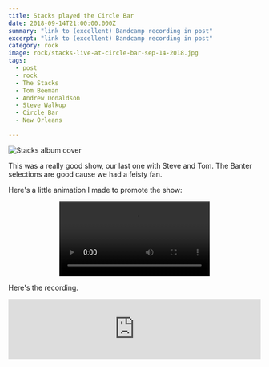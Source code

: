 ```yaml
---
title: Stacks played the Circle Bar
date: 2018-09-14T21:00:00.000Z
summary: "link to (excellent) Bandcamp recording in post"
excerpt: "link to (excellent) Bandcamp recording in post"
category: rock
image: rock/stacks-live-at-circle-bar-sep-14-2018.jpg
tags:
  - post 
  - rock
  - The Stacks
  - Tom Beeman
  - Andrew Donaldson
  - Steve Walkup
  - Circle Bar
  - New Orleans

---
```


![Stacks album cover](/static/img/rock/stacks-live-at-circle-bar-sep-14-2018.jpg "Stacks")

This was a really good show, our last one with Steve and Tom. The Banter selections are good cause we had a feisty fan.

Here's a little animation I made to promote the show:

<div style="width: 100%; text-align: center;">
<video controls loop>
  <source type="video/mp4" src="/static/img/animations/mp4s/Stacks-CircleBar-sep-14-2018.mp4"></source>
  <p>Your browser does not support the video element.</p>
</video>
</div>

Here's the recording.

<iframe style="border: 0; width: 100%; height: 120px;" src="https://bandcamp.com/EmbeddedPlayer/album=1045225060/size=large/bgcol=ffffff/linkcol=0687f5/tracklist=false/artwork=small/transparent=true/" seamless><a href="http://thestacksnola.bandcamp.com/album/live-at-circle-bar-september-14-2018">Live At Circle Bar September 14, 2018 by The Stacks</a></iframe>
